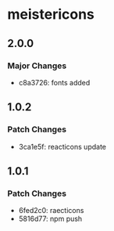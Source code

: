 # meistericons

## 2.0.0

### Major Changes

- c8a3726: fonts added

## 1.0.2

### Patch Changes

- 3ca1e5f: reacticons update

## 1.0.1

### Patch Changes

- 6fed2c0: raecticons
- 5816d77: npm push
